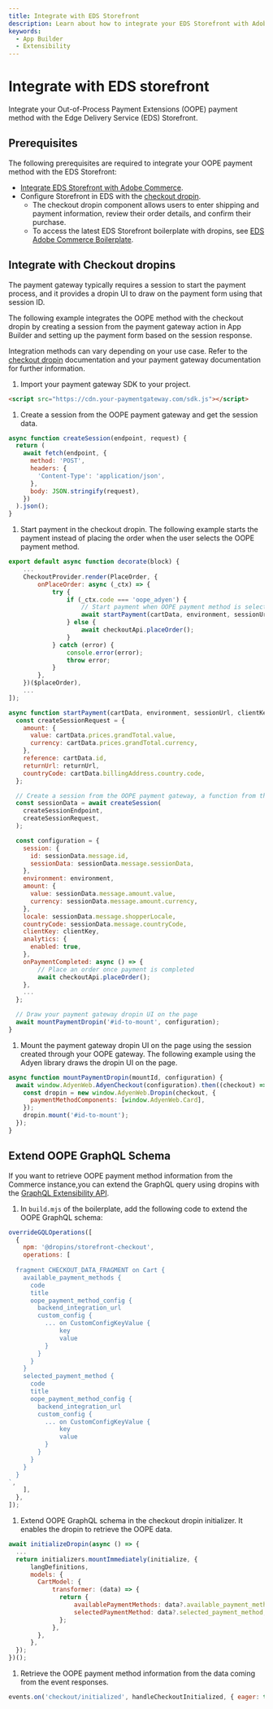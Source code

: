 ```yaml
---
title: Integrate with EDS Storefront
description: Learn about how to integrate your EDS Storefront with Adobe Commerce checkout starter kit.
keywords:
  - App Builder
  - Extensibility
---
```


# Integrate with EDS storefront

Integrate your Out-of-Process Payment Extensions (OOPE) payment method with the Edge Delivery Service (EDS) Storefront.

## Prerequisites

The following prerequisites are required to integrate your OOPE payment method with the EDS Storefront:

- [Integrate EDS Storefront with Adobe Commerce](https://experienceleague.adobe.com/developer/commerce/storefront/).
- Configure Storefront in EDS with the [checkout dropin](https://experienceleague.adobe.com/developer/commerce/storefront/dropins/checkout/).
  - The checkout dropin component allows users to enter shipping and payment information, review their order details, and confirm their purchase.
  - To access the latest EDS Storefront boilerplate with dropins, see [EDS Adobe Commerce Boilerplate](https://github.com/hlxsites/aem-boilerplate-commerce).

## Integrate with Checkout dropins

The payment gateway typically requires a session to start the payment process, and it provides a dropin UI to draw on the payment form using that session ID.

The following example integrates the OOPE method with the checkout dropin by creating a session from the payment gateway action in App Builder and setting up the payment form based on the session response.

Integration methods can vary depending on your use case. Refer to the [checkout dropin](https://experienceleague.adobe.com/developer/commerce/storefront/dropins/checkout/) documentation and your payment gateway documentation for further information.

1. Import your payment gateway SDK to your project.

  ```html
  <script src="https://cdn.your-paymentgateway.com/sdk.js"></script>
  ```

1. Create a session from the OOPE payment gateway and get the session data.

  ```javascript
  async function createSession(endpoint, request) {
    return (
      await fetch(endpoint, {
        method: 'POST',
        headers: {
          'Content-Type': 'application/json',
        },
        body: JSON.stringify(request),
      })
    ).json();
  }
  ```

1. Start payment in the checkout dropin. The following example starts the payment instead of placing the order when the user selects the OOPE payment method.

  ```javascript
  export default async function decorate(block) {
      ...
      CheckoutProvider.render(PlaceOrder, {
          onPlaceOrder: async (_ctx) => {
              try {
                  if (_ctx.code === 'oope_adyen') {
                      // Start payment when OOPE payment method is selected
                      await startPayment(cartData, environment, sessionUrl, clientKey, returnUrl);
                  } else {
                      await checkoutApi.placeOrder();
                  }
              } catch (error) {
                  console.error(error);
                  throw error;
              }
          },
      })($placeOrder),
      ...
  ]);

  async function startPayment(cartData, environment, sessionUrl, clientKey, returnUrl) {
    const createSessionRequest = {
      amount: {
        value: cartData.prices.grandTotal.value,
        currency: cartData.prices.grandTotal.currency,
      },
      reference: cartData.id,
      returnUrl: returnUrl,
      countryCode: cartData.billingAddress.country.code,
    };

    // Create a session from the OOPE payment gateway, a function from the previous step
    const sessionData = await createSession(
      createSessionEndpoint,
      createSessionRequest,
    );

    const configuration = {
      session: {
        id: sessionData.message.id,
        sessionData: sessionData.message.sessionData,
      },
      environment: environment,
      amount: {
        value: sessionData.message.amount.value,
        currency: sessionData.message.amount.currency,
      },
      locale: sessionData.message.shopperLocale,
      countryCode: sessionData.message.countryCode,
      clientKey: clientKey,
      analytics: {
        enabled: true,
      },
      onPaymentCompleted: async () => {
          // Place an order once payment is completed
          await checkoutApi.placeOrder();
      },
      ...
    };

    // Draw your payment gateway dropin UI on the page
    await mountPaymentDropin('#id-to-mount', configuration);
  }
  ```

1. Mount the payment gateway dropin UI on the page using the session created through your OOPE gateway. The following example using the Adyen library draws the dropin UI on the page.

  ```javascript
  async function mountPaymentDropin(mountId, configuration) {
    await window.AdyenWeb.AdyenCheckout(configuration).then((checkout) => {
      const dropin = new window.AdyenWeb.Dropin(checkout, {
        paymentMethodComponents: [window.AdyenWeb.Card],
      });
      dropin.mount('#id-to-mount');
    });
  }
  ```

## Extend OOPE GraphQL Schema

If you want to retrieve OOPE payment method information from the Commerce instance,you can extend the GraphQL query using dropins with the [GraphQL Extensibility API](https://experienceleague.adobe.com/developer/commerce/storefront/dropins/all/extending/).

1. In `build.mjs` of the boilerplate, add the following code to extend the OOPE GraphQL schema:

  ```javascript
  overrideGQLOperations([
    {
      npm: '@dropins/storefront-checkout',
      operations: [
        `
    fragment CHECKOUT_DATA_FRAGMENT on Cart {
      available_payment_methods {
        code
        title
        oope_payment_method_config {
          backend_integration_url
          custom_config {
            ... on CustomConfigKeyValue {
                key
                value
            }
          }
        }
      }
      selected_payment_method {
        code
        title
        oope_payment_method_config {
          backend_integration_url
          custom_config {
            ... on CustomConfigKeyValue {
                key
                value
            }
          }
        }
      }
    }
  `,
      ],
    },
  ]);
  ```

1. Extend OOPE GraphQL schema in the checkout dropin initializer. It enables the dropin to retrieve the OOPE data.

  ```javascript
  await initializeDropin(async () => {
    ...
    return initializers.mountImmediately(initialize, {
        langDefinitions,
        models: {
          CartModel: {
              transformer: (data) => {
                return {
                    availablePaymentMethods: data?.available_payment_methods,
                    selectedPaymentMethod: data?.selected_payment_method,
                };
              },
          },
        },
    });
  })();
  ```

1. Retrieve the OOPE payment method information from the data coming from the event responses.

  ```javascript
  events.on('checkout/initialized', handleCheckoutInitialized, { eager: true });
  ```
